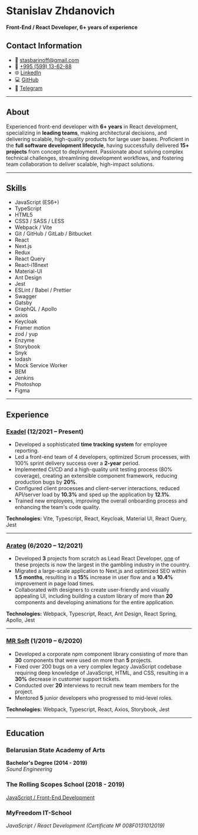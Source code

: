 # Stanislav Zhdanovich

**Front-End / React Developer, 6+ years of experience**

## Contact Information

- 📧 [stasbarinoff@gmail.com](mailto:stasbarinoff@gmail.com)
- 📱 [+995 (599) 13-62-88](tel:+995599136288)
- 🌐 [LinkedIn](https://www.linkedin.com/in/stanislav-zhdanovich)
- 💻 [GitHub](https://github.com/StanBurton)
- 💬 [Telegram](https://t.me/stasbarinoff)

---

## About

Experienced front-end developer with **6+ years** in React development, specializing in **leading teams**, making architectural decisions, and delivering scalable, high-quality products for large user bases. Proficient in the **full software development lifecycle**, having successfully delivered **15+ projects** from concept to deployment. Passionate about solving complex technical challenges, streamlining development workflows, and fostering team collaboration to deliver scalable, high-impact solutions.

---

## Skills

- JavaScript (ES6+)
- TypeScript
- HTML5
- CSS3 / SASS / LESS
- Webpack / Vite
- Git / GitHub / GitLab / Bitbucket
- React
- Next.js
- Redux
- React Query
- React-i18next
- Material-UI
- Ant Design
- Jest
- ESLint / Babel / Prettier
- Swagger
- Gatsby
- GraphQL / Apollo
- axios
- Keycloak
- Framer motion
- zod / yup
- Enzyme
- Storybook
- Snyk
- lodash
- Mock Service Worker
- BEM
- Jenkins
- Photoshop
- Figma

---

## Experience

### [Exadel](https://exadel.com) (12/2021 – Present)

- Developed a sophisticated **time tracking system** for employee reporting.
- Led a front-end team of 4 developers, optimized Scrum processes, with 100% sprint delivery success over a **2-year** period.
- Implemented CI/CD and a high-quality unit testing process (80% coverage), creating an extensible component framework, reducing production bugs by **20%**.
- Configured client processes and client-server interactions, reduced API/server load by **10.3%** and sped up the application by **12.1%**.
- Trained new employees, improving the overall onboarding process and enhancing the team's code quality.

**Technologies:** Vite, Typescript, React, Keycloak, Material UI, React Query, Jest

---

### [Arateg](https://arateg.com/) (6/2020 – 12/2021)

- Developed **3** projects from scratch as Lead React Developer, [one](https://toloto.by/) of these projects is now the largest in the gambling industry in the country.
- Migrated a large-scale application to Next.js and optimized SEO within **1.5 months**, resulting in a **15%** increase in user flow and a **10.4%** improvement in page load times.
- Collaborated with designers to create user-friendly and visually appealing UI, including building a custom library of more than **20** components and developing animations for the entire application.

**Technologies:** Webpack, Typescript, React, Ant Design, React Spring, Apollo, Jest

---

### [MR Soft](https://www.mrsoft.by/) (1/2019 – 6/2020)

- Developed a corporate npm component library consisting of more than **30** components that were used on more than **5** projects.
- Fixed over 200 bugs on a very complex legacy JavaScript codebase requiring deep knowledge of JavaScript, HTML, and CSS, resulting in a **30%** decrease in customer support tickets.
- Conducted over **20** interviews to recruit new team members for the project.
- Mentored **5** junior developers who progressed to mid-level roles.

**Technologies:** Webpack, Typescript, React, Axios, Storybook, Jest

---

## Education

### Belarusian State Academy of Arts

**Bachelor's Degree (2014 - 2019)**  
_Sound Engineering_

### The Rolling Scopes School (2018 - 2019)

[JavaScript / Front-End Development](https://app.rs.school/certificate/92eb5q8q)

### MyFreedom IT-School

_JavaScript / React Development (Certificate № 008F0131012019)_
